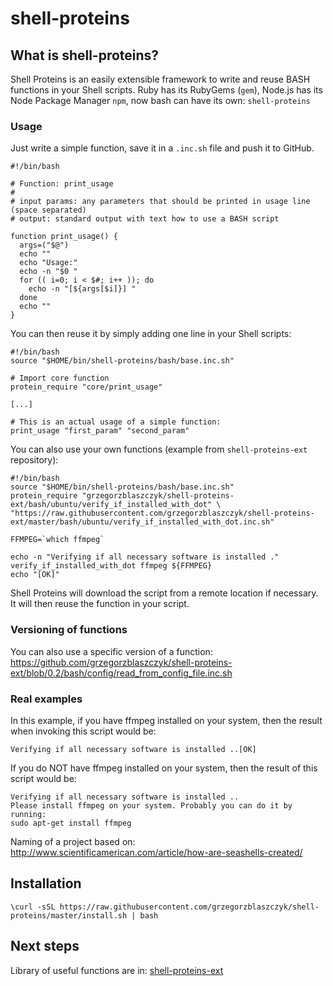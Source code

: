 # shell-proteins

## What is shell-proteins?

Shell Proteins is an easily extensible framework to write and reuse BASH functions in your Shell scripts.
Ruby has its RubyGems (`gem`), Node.js has its Node Package Manager `npm`, now bash can have its own: `shell-proteins`

### Usage

Just write a simple function, save it in a `.inc.sh` file and push it to GitHub.

```{r, engine='bash', count_lines}
#!/bin/bash

# Function: print_usage
# 
# input params: any parameters that should be printed in usage line (space separated)
# output: standard output with text how to use a BASH script

function print_usage() {
  args=("$@")
  echo ""
  echo "Usage:"
  echo -n "$0 "
  for (( i=0; i < $#; i++ )); do
    echo -n "[${args[$i]}] "
  done
  echo ""
}
```

You can then reuse it by simply adding one line in your Shell scripts:

```{r, engine='bash', count_lines}
#!/bin/bash
source "$HOME/bin/shell-proteins/bash/base.inc.sh" 

# Import core function
protein_require "core/print_usage"

[...]

# This is an actual usage of a simple function:
print_usage "first_param" "second_param"
```

You can also use your own functions (example from `shell-proteins-ext` repository):

```{r, engine='bash', count_lines}
#!/bin/bash
source "$HOME/bin/shell-proteins/bash/base.inc.sh"
protein_require "grzegorzblaszczyk/shell-proteins-ext/bash/ubuntu/verify_if_installed_with_dot" \
"https://raw.githubusercontent.com/grzegorzblaszczyk/shell-proteins-ext/master/bash/ubuntu/verify_if_installed_with_dot.inc.sh"

FFMPEG=`which ffmpeg`

echo -n "Verifying if all necessary software is installed ."
verify_if_installed_with_dot ffmpeg ${FFMPEG}
echo "[OK]"

```
Shell Proteins will download the script from a remote location if necessary. It will then reuse the function in your script.

### Versioning of functions

You can also use a specific version of a function:
https://github.com/grzegorzblaszczyk/shell-proteins-ext/blob/0.2/bash/config/read_from_config_file.inc.sh

### Real examples

In this example, if you have ffmpeg installed on your system, then the result when invoking this script would be:

```
Verifying if all necessary software is installed ..[OK]
```

If you do NOT have ffmpeg installed on your system, then the result of this script would be:

```
Verifying if all necessary software is installed ..
Please install ffmpeg on your system. Probably you can do it by running:
sudo apt-get install ffmpeg
```


Naming of a project based on: http://www.scientificamerican.com/article/how-are-seashells-created/

## Installation

```\curl -sSL https://raw.githubusercontent.com/grzegorzblaszczyk/shell-proteins/master/install.sh | bash```

## Next steps

Library of useful functions are in: [shell-proteins-ext](https://github.com/grzegorzblaszczyk/shell-proteins-ext)
